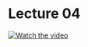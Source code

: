 # Lecture 04

[![Watch the video](https://img.youtube.com/vi/NuY7szYSXSw/0.jpg)](https://www.youtube.com/watch?v=NuY7szYSXSw)
